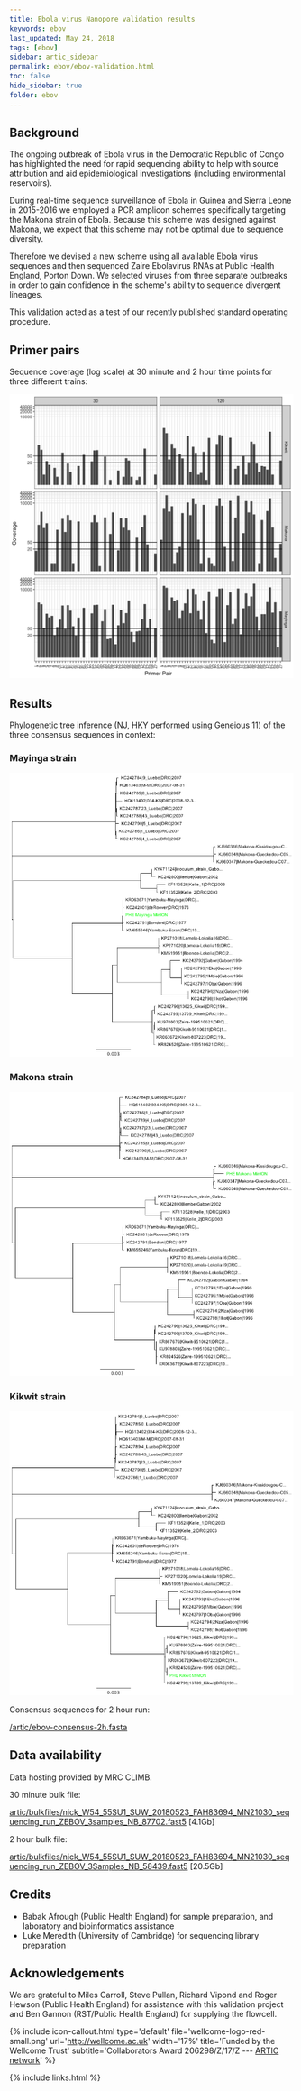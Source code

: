 ```yaml
---
title: Ebola virus Nanopore validation results
keywords: ebov
last_updated: May 24, 2018
tags: [ebov]
sidebar: artic_sidebar
permalink: ebov/ebov-validation.html
toc: false
hide_sidebar: true
folder: ebov
---
```


## Background

The ongoing outbreak of Ebola virus in the Democratic Republic of Congo has highlighted
the need for rapid sequencing ability to help with source attribution and aid epidemiological
investigations (including environmental reservoirs).

During real-time sequence surveillance of Ebola in Guinea and Sierra Leone in 2015-2016
we employed a PCR amplicon schemes specifically targeting the Makona strain of Ebola. 
Because this scheme was designed against Makona, we expect that this scheme may not be
optimal due to sequence diversity.

Therefore we devised a new scheme using all available Ebola virus sequences and then
sequenced Zaire Ebolavirus RNAs at Public Health England, Porton Down. We selected viruses
from three separate outbreaks in order to gain confidence in the scheme's ability to sequence
divergent lineages.

This validation acted as a test of our recently published standard operating procedure.

## Primer pairs

Sequence coverage (log scale) at 30 minute and 2 hour time points for three different trains:

![Coverage by primer pair](/images/ebov-validation/coverage.png)

## Results

Phylogenetic tree inference (NJ, HKY performed using Geneious 11) of the three consensus
sequences in context:

### Mayinga strain

![Mayinga tree](/images/ebov-validation/Mayinga-tree.png)

### Makona strain

![Makona tree](/images/ebov-validation/Makona-tree.png)

### Kikwit strain

![Kikwit tree](/images/ebov-validation/Kikwit-tree.png)

Consensus sequences for 2 hour run:

[/artic/ebov-consensus-2h.fasta](https://artic.s3.climb.ac.uk/ebov-consensus-2h.fasta)

## Data availability

Data hosting provided by MRC CLIMB.

30 minute bulk file:

[artic/bulkfiles/nick_W54_55SU1_SUW_20180523_FAH83694_MN21030_sequencing_run_ZEBOV_3samples_NB_87702.fast5](https://artic.s3.climb.ac.uk/bulkfiles/nick_W54_55SU1_SUW_20180523_FAH83694_MN21030_sequencing_run_ZEBOV_3samples_NB_87702.fast5) [4.1Gb]

2 hour bulk file:

[artic/bulkfiles/nick_W54_55SU1_SUW_20180523_FAH83694_MN21030_sequencing_run_ZEBOV_3Samples_NB_58439.fast5](https://artic.s3.climb.ac.uk/bulkfiles/nick_W54_55SU1_SUW_20180523_FAH83694_MN21030_sequencing_run_ZEBOV_3Samples_NB_58439.fast5) [20.5Gb]

## Credits

   - Babak Afrough (Public Health England) for sample preparation, and laboratory and bioinformatics assistance
   - Luke Meredith (University of Cambridge) for sequencing library preparation

## Acknowledgements

We are grateful to Miles Carroll, Steve Pullan, Richard Vipond and Roger Hewson (Public Health England)
for assistance with this validation project and Ben Gannon (RST/Public Health England) for supplying
the flowcell.

{% include icon-callout.html
type='default'
file='wellcome-logo-red-small.png'
url='http://wellcome.ac.uk'
width='17%'
title='Funded by the Wellcome Trust'
subtitle='Collaborators Award 206298/Z/17/Z --- <a href="artic.network">ARTIC network</a>'
%}

{% include links.html %}
